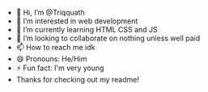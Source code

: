 - 👋 Hi, I’m @Triqquath
- 👀 I’m interested in web development  
- 🌱 I’m currently learning HTML CSS and JS
- 💞️ I’m looking to collaborate on nothing unless well paid
- 📫 How to reach me idk
- 😄 Pronouns: He/Him
- ⚡ Fun fact: I'm very young
- Thanks for checking out my readme!
